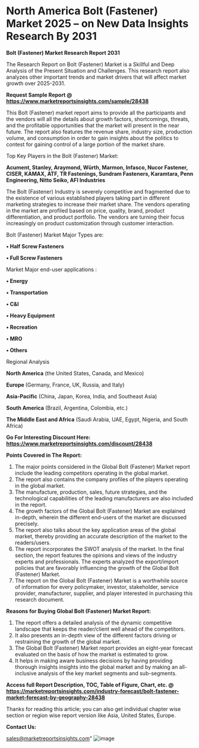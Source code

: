 # North America Bolt (Fastener) Market 2025 – on New Data Insights Research By 2031

<strong>Bolt (Fastener) Market Research Report 2031</strong>

The Research Report on Bolt (Fastener) Market is a Skillful and Deep Analysis of the Present Situation and Challenges. This research report also analyzes other important trends and market drivers that will affect market growth over 2025-2031.

<strong>Request Sample Report @ <a href=https://www.marketreportsinsights.com/sample/28438>https://www.marketreportsinsights.com/sample/28438</a></strong>

This Bolt (Fastener) market report aims to provide all the participants and the vendors will all the details about growth factors, shortcomings, threats, and the profitable opportunities that the market will present in the near future. The report also features the revenue share, industry size, production volume, and consumption in order to gain insights about the politics to contest for gaining control of a large portion of the market share.

Top Key Players in the Bolt (Fastener) Market:

<strong>Acument, Stanley, Araymond, Würth, Marmon, Infasco, Nucor Fastener, CISER, KAMAX, ATF, TR Fastenings, Sundram Fasteners, Karamtara, Penn Engineering, Nitto Seiko, AFI Industries</strong>

The Bolt (Fastener) Industry is severely competitive and fragmented due to the existence of various established players taking part in different marketing strategies to increase their market share. The vendors operating in the market are profiled based on price, quality, brand, product differentiation, and product portfolio. The vendors are turning their focus increasingly on product customization through customer interaction.

Bolt (Fastener) Market Major Types are:

<strong>• Half Screw Fasteners

• Full Screw Fasteners</strong>

Market Major end-user applications :

<strong>• Energy

• Transportation

• C&I

• Heavy Equipment

• Recreation

• MRO

• Others</strong>

Regional Analysis

</u><strong><b>North America</b></strong> (the United States, Canada, and Mexico)

<strong><b>Europe </b></strong>(Germany, France, UK, Russia, and Italy)

<strong><b>Asia-Pacific</b></strong> (China, Japan, Korea, India, and Southeast Asia)

<strong><b>South America</b></strong> (Brazil, Argentina, Colombia, etc.)

<strong><b>The Middle East and Africa</b></strong> (Saudi Arabia, UAE, Egypt, Nigeria, and South Africa)

<strong>Go For Interesting Discount Here: <a href=https://www.marketreportsinsights.com/discount/28438>https://www.marketreportsinsights.com/discount/28438</a></strong>

<strong>Points Covered in The Report:</strong>
<ol>
  <li>The major points considered in the Global Bolt (Fastener) Market report include the leading competitors operating in the global market.</li>
  <li>The report also contains the company profiles of the players operating in the global market.</li>
  <li>The manufacture, production, sales, future strategies, and the technological capabilities of the leading manufacturers are also included in the report.</li>
  <li>The growth factors of the Global Bolt (Fastener) Market are explained in-depth, wherein the different end-users of the market are discussed precisely.</li>
  <li>The report also talks about the key application areas of the global market, thereby providing an accurate description of the market to the readers/users.</li>
  <li>The report incorporates the SWOT analysis of the market. In the final section, the report features the opinions and views of the industry experts and professionals. The experts analyzed the export/import policies that are favorably influencing the growth of the Global Bolt (Fastener) Market.</li>
  <li>The report on the Global Bolt (Fastener) Market is a worthwhile source of information for every policymaker, investor, stakeholder, service provider, manufacturer, supplier, and player interested in purchasing this research document.</li>
</ol>
<strong>Reasons for Buying Global Bolt (Fastener) Market Report:</strong>

<ol>
  <li>The report offers a detailed analysis of the dynamic competitive landscape that keeps the reader/client well ahead of the competitors.</li>
  <li>It also presents an in-depth view of the different factors driving or restraining the growth of the global market.</li>
  <li>The Global Bolt (Fastener) Market report provides an eight-year forecast evaluated on the basis of how the market is estimated to grow.</li>
  <li>It helps in making aware business decisions by having providing thorough insights insights into the global market and by making an all-inclusive analysis of the key market segments and sub-segments.</li>
</ol>
<strong>Access full Report Description, TOC, Table of Figure, Chart, etc. @ <a href=https://marketreportsinsights.com/industry-forecast/bolt-fastener-market-forecast-by-geography-28438>https://marketreportsinsights.com/industry-forecast/bolt-fastener-market-forecast-by-geography-28438</a></strong>


Thanks for reading this article; you can also get individual chapter wise section or region wise report version like Asia, United States, Europe.

<strong>Contact Us:</strong>

sales@marketreportsinsights.com"
![image](https://github.com/user-attachments/assets/f0d19eb3-90cd-4931-ba21-dc51eedb3689)
